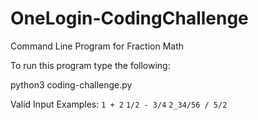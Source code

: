 # OneLogin-CodingChallenge
Command Line Program for Fraction Math


To run this program type the following:

python3 coding-challenge.py


Valid Input Examples:
`1 + 2`
`1/2 - 3/4`
`2_34/56 / 5/2`
